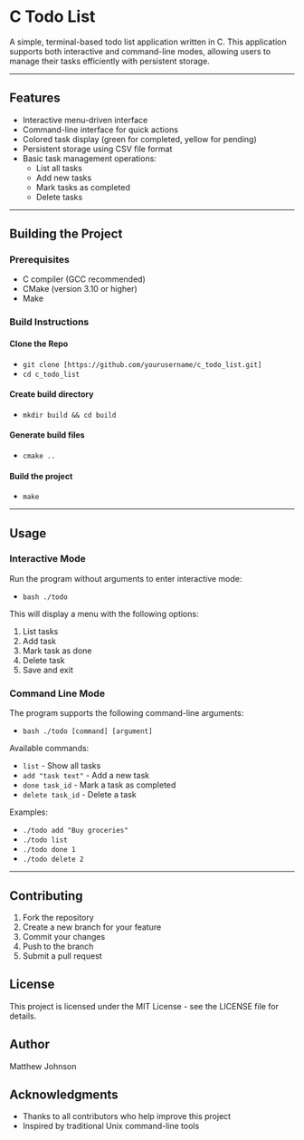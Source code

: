 # C Todo List

A simple, terminal-based todo list application written in C. This application supports both interactive and command-line modes, allowing users to manage their tasks efficiently with persistent storage.
***
## Features

- Interactive menu-driven interface
- Command-line interface for quick actions
- Colored task display (green for completed, yellow for pending)
- Persistent storage using CSV file format
- Basic task management operations:
  - List all tasks
  - Add new tasks
  - Mark tasks as completed
  - Delete tasks
***
## Building the Project

### Prerequisites

- C compiler (GCC recommended)
- CMake (version 3.10 or higher)
- Make

### Build Instructions

#### Clone the Repo
- `git clone [https://github.com/yourusername/c_todo_list.git]`
- `cd c_todo_list`

#### Create build directory
- `mkdir build && cd build`

#### Generate build files
- `cmake ..`

#### Build the project
- `make`

***

## Usage

### Interactive Mode

Run the program without arguments to enter interactive mode:
- `bash ./todo`

This will display a menu with the following options:
1. List tasks
2. Add task
3. Mark task as done
4. Delete task
5. Save and exit

### Command Line Mode

The program supports the following command-line arguments:
- `bash ./todo [command] [argument]`

Available commands:
- `list` - Show all tasks
- `add "task text"` - Add a new task
- `done task_id` - Mark a task as completed
- `delete task_id` - Delete a task

Examples:
- `./todo add "Buy groceries"`
- `./todo list`
- `./todo done 1`
- `./todo delete 2`

***
## Contributing

1. Fork the repository
2. Create a new branch for your feature
3. Commit your changes
4. Push to the branch
5. Submit a pull request

## License

This project is licensed under the MIT License - see the LICENSE file for details.

## Author

Matthew Johnson

## Acknowledgments

- Thanks to all contributors who help improve this project
- Inspired by traditional Unix command-line tools
